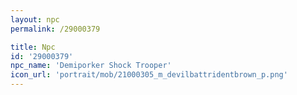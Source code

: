 ```yaml
---
layout: npc
permalink: /29000379

title: Npc
id: '29000379'
npc_name: 'Demiporker Shock Trooper'
icon_url: 'portrait/mob/21000305_m_devilbattridentbrown_p.png'
---
```

